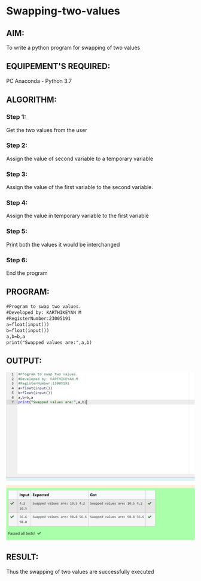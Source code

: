 # Swapping-two-values
## AIM:
To write a python program for swapping of two values
## EQUIPEMENT'S REQUIRED: 
PC
Anaconda - Python 3.7
## ALGORITHM: 
### Step 1:
Get the two values from the user
### Step 2: 
Assign the value of second variable to a temporary variable 
### Step 3: 
Assign the value of the first variable to the second variable.
### Step 4:  
Assign the value in temporary variable to the first variable
### Step 5: 
Print both the values it would be interchanged
### Step 6: 
End the program
## PROGRAM:
``````
#Program to swap two values.
#Developed by: KARTHIKEYAN M
#RegisterNumber:23005191
a=float(input())
b=float(input())
a,b=b,a
print("Swapped values are:",a,b)
``````
## OUTPUT:
![OUTPUT](/swap%20output.png)

## RESULT:
Thus the swapping of two values are successfully executed



